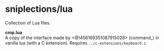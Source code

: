 # sniplections/lua
Collection of Lua files.


**cmp.lua**<br/>
A copy of the interface made by <@!456169351087915028> (command_) in vanilla lua (with a C extension). Requires `../c-extensions/keyboard.c`.
